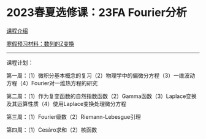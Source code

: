 # 2023春夏选修课：23FA Fourier分析

[课程介绍](https://qiuszms.github.io/23FAIntro.pdf)

[寒假预习材料：数列的Z变换](https://qiuszms.github.io/Z_Trans.pdf)

------

课程计划：

第一周：（1）微积分基本概念的复习（2）物理学中的偏微分方程（3）一维波动方程（4）Fourier对一维热方程的研究

第二周：（1）作为复变函数的自然指数函数（2）Gamma函数（3）Laplace变换及其运算性质（4）使用Laplace变换处理微分方程

第三周：（1）Fourier级数（2）Riemann-Lebesgue引理

第四周：（1）Cesàro求和（2）核函数
